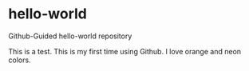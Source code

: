 # hello-world
Github-Guided hello-world repository

This is a test. This is my first time using Github. I love orange and neon colors.
